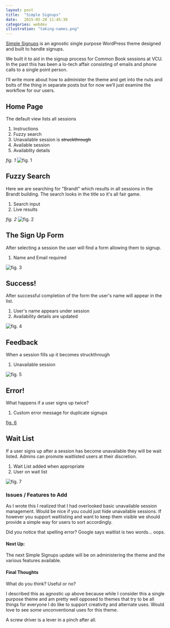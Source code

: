 ```yaml
---
layout: post
title:  "Simple Signups"
date:   2015-05-28 11:45:30
categories: webdev
illustration: "taking-names.png"
---
```


[Simple Signups](https://github.com/vcualtlab/simple-signups) is an agnostic single purpose WordPress theme designed and built to handle signups.

We built it to aid in the signup process for Common Book sessions at VCU. In the past this has been a lo-tech affair consisting of emails and phone calls to a single point person.

I’ll write more about how to administer the theme and get into the nuts and bolts of the thing in separate posts but for now we’ll just examine the workflow for our users.





## Home Page

The default view lists all sessions

1. Instructions
2. Fuzzy search
3. Unavailable session is <del>struckthrough</del>
4. Available session
5. Availablity details

*fig. 1*
![fig. 1](https://i.imgur.com/DEzGKbo.png)





## Fuzzy Search

Here we are searching for "Brandt" which results in all sessions in the Brandt building. The search looks in the title so it's all fair game.

1. Search input
2. Live results

*fig. 2*
![fig. 2](https://i.imgur.com/hbvkXYn.png)





## The Sign Up Form

After selecting a session the user will find a form allowing them to signup.

1. Name and Email required

![fig. 3](https://i.imgur.com/W4JkzS9.png)





## Success!

After successful completion of the form the user's name will appear in the list.

1. User's name appears under session
2. Availability details are updated

![fig. 4](https://i.imgur.com/AgldGtC.png)


## Feedback

When a session fills up it becomes struckthrough

1. Unavailable session

![fig. 5](https://i.imgur.com/d6qhKsf.png)


## Error!

What happens if a user signs up twice?

1. Custom error message for duplicate signups

[fig. 6](https://i.imgur.com/BmjyD7t.png)

## Wait List

If a user signs up after a session has become unavailable they will be wait listed. Admins can promote waitlisted users at their discretion.

1. Wait List added when appropriate
2. User on wait list

![fig. 7](https://i.imgur.com/T0ucwUm.png)


### Issues / Features to Add

As I wrote this I realized that I had overlooked basic unavailable session management. Would be nice if you could just hide unavailable sessions. If however you support waitlisting and want to keep them visible we should provide a simple way for users to sort accordingly.

Did you notice that spelling error? Google says waitlist is two words... oops.

<div class="meta" markdown="1">

#### Next Up:

The next Simple Signups update will be on administering the theme and the various features available.


#### Final Thoughts

What do you think? Useful or no?

I described this as agnostic up above because while I consider this a single purpose theme and am pretty well opposed to themes that try to be all things for everyone I do like to support creativity and alternate uses. Would love to see some unconventional uses for this theme.

A screw driver is a lever in a pinch after all.

</div>
